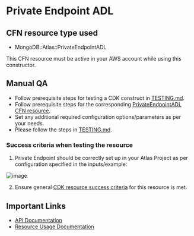# Private Endpoint ADL

## CFN resource type used
- MongoDB::Atlas::PrivateEndpointADL

This CFN resource must be active in your AWS account while using this constructor.

## Manual QA
- Follow prerequisite steps for testing a CDK construct in [TESTING.md](../../../TESTING.md).
- Follow prerequisite steps for the corresponding [PrivateEndpointADL CFN resource](https://github.com/mongodb/mongodbatlas-cloudformation-resources/blob/master/cfn-resources/private-endpoint-adl/test/README.md).
- Set any additional required configuration options/parameters as per your needs.
- Please follow the steps in [TESTING.md](../../../TESTING.md).


### Success criteria when testing the resource
1. Private Endpoint should be correctly set up in your Atlas Project as per configuration specified in the inputs/example:

![image](https://user-images.githubusercontent.com/122359335/227305880-c6c70d20-7f38-4885-a3ed-1de7b4921aa3.png)

2. Ensure general [CDK resource success criteria](../../../TESTING.md) for this resource is met.

## Important Links
- [API Documentation](https://www.mongodb.com/docs/api/doc/atlas-admin-api-v2/group/endpoint-private-endpoint-services)
- [Resource Usage Documentation](https://www.mongodb.com/docs/atlas/security-cluster-private-endpoint/#set-up-a-private-endpoint-for-a-dedicated-cluster)
